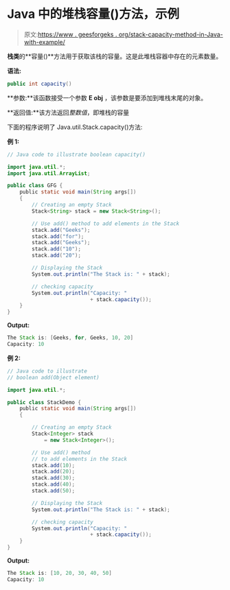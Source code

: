 # Java 中的堆栈容量()方法，示例

> 原文:[https://www . geesforgeks . org/stack-capacity-method-in-Java-with-example/](https://www.geeksforgeeks.org/stack-capacity-method-in-java-with-example/)

**栈类**的**容量()**方法用于获取该栈的容量。这是此堆栈容器中存在的元素数量。

**语法:**

```java
public int capacity()
```

**参数:**该函数接受一个参数 **E obj** ，该参数是要添加到堆栈末尾的对象。

**返回值:**该方法返回*整数值*，即堆栈的容量

下面的程序说明了 Java.util.Stack.capacity()方法:

**例 1:**

```java
// Java code to illustrate boolean capacity()

import java.util.*;
import java.util.ArrayList;

public class GFG {
    public static void main(String args[])
    {
        // Creating an empty Stack
        Stack<String> stack = new Stack<String>();

        // Use add() method to add elements in the Stack
        stack.add("Geeks");
        stack.add("for");
        stack.add("Geeks");
        stack.add("10");
        stack.add("20");

        // Displaying the Stack
        System.out.println("The Stack is: " + stack);

        // checking capacity
        System.out.println("Capacity: "
                           + stack.capacity());
    }
}
```

**Output:**

```java
The Stack is: [Geeks, for, Geeks, 10, 20]
Capacity: 10

```

**例 2:**

```java
// Java code to illustrate
// boolean add(Object element)

import java.util.*;

public class StackDemo {
    public static void main(String args[])
    {

        // Creating an empty Stack
        Stack<Integer> stack
            = new Stack<Integer>();

        // Use add() method
        // to add elements in the Stack
        stack.add(10);
        stack.add(20);
        stack.add(30);
        stack.add(40);
        stack.add(50);

        // Displaying the Stack
        System.out.println("The Stack is: " + stack);

        // checking capacity
        System.out.println("Capacity: "
                           + stack.capacity());
    }
}
```

**Output:**

```java
The Stack is: [10, 20, 30, 40, 50]
Capacity: 10

```